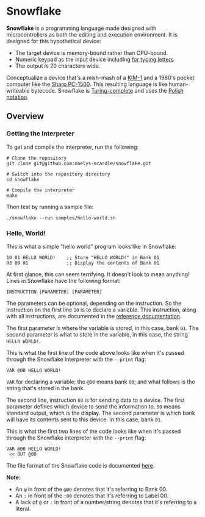 # Snowflake

**Snowflake** is a programming language made designed with microcontrollers as both the editing 
and execution environment. It is designed for this hypothetical device:

* The target device is memory-bound rather than CPU-bound.
* Numeric keypad as the input device including [for typing letters][1]
* The output is 20 characters wide.

Conceptualize a device that's a mish-mash of a [KIM-1][2] and a 1980's pocket computer like 
the [Sharp PC-1500][3]. This resulting language is like human-writeable bytecode.
Snowflake is [Turing-complete][4] and uses the [Polish notation][5].

[1]: https://en.wikipedia.org/wiki/E.161
[2]: https://en.wikipedia.org/wiki/KIM-1
[3]: https://en.wikipedia.org/wiki/Sharp_PC-1500
[4]: https://en.wikipedia.org/wiki/Turing_completeness
[5]: https://en.wikipedia.org/wiki/Polish_notation

## Overview

### Getting the Interpreter

To get and compile the interpreter, run the following:

```
# Clone the repository
git clone git@github.com:maelys-mcardle/snowflake.git

# Switch into the repository directory
cd snowflake

# Compile the interpreter
make
```

Then test by running a sample file:

```
./snowflake --run samples/hello-world.sn
```

### Hello, World!

This is what a simple "hello world" program looks like in Snowflake:

```
10 01 HELLO WORLD!    ;; Store "HELLO WORLD!" in Bank 01
03 00 01              ;; Display the contents of Bank 01
```

At first glance, this can seem terrifying. It doesn't look to mean anything!
Lines in Snowflake have the following format:

```
INSTRUCTION [PARAMETER] [PARAMETER]
```

The parameters can be optional, depending on the instruction. So the instruction
on the first line `10` is to declare a variable. This instruction, along with all
instructions, are documented in the [reference documentation][6].

The first parameter is where the variable is stored, in this case, bank `01`. 
The second parameter is what to store in the variable, in this case, the 
string `HELLO WORLD!`. 

This is what the first line of the code above looks like when it's passed 
through the Snowflake interpreter with the `--print` flag:

```
VAR @00 HELLO WORLD!
```

`VAR` for declaring a variable; the `@00` means bank `00`; and what follows is
the string that's stored in the bank.

The second line, instruction `03` is for sending data to a device. The first
parameter defines which device to send the information to. `00` means standard
output, which is the display. The second parameter is which bank will have its
contents sent to this device. In this case, bank `01`.

This is what the first two lines of the code looks like when it's passed 
through the Snowflake interpreter with the `--print` flag:

```
VAR @00 HELLO WORLD!
 << OUT @00
```

The file format of the Snowflake code is documented [here][7].

[6]: instruction-set.md
[7]: file-format.md
[8]: project-structure.md

**Note:**

* An `@` in front of the `@00` denotes that it's referring to Bank 00.
* An `:` in front of the `:00` denotes that it's referring to Label 00.
* A lack of `@` or `:` in front of a number/string denotes that it's referring to a literal.
